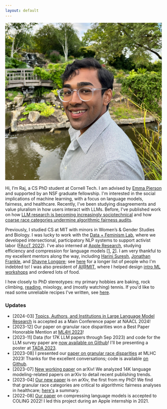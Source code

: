 ```yaml
---
layout: default
---
```


<img class="profile-picture" src="images/profile.jpg">

Hi, I’m Raj, a CS PhD student at Cornell Tech. I am advised by [Emma Pierson](https://www.cs.cornell.edu/~emmapierson/) and supported by an NSF graduate fellowship. I'm interested in the social implications of machine learning, with a focus on language models, fairness, and healthcare. Recently, I've been studying disagreements and value pluralism in how users interact with LLMs. Before, I've published work on how [LLM research is becoming increasingly sociotechnical](https://arxiv.org/abs/2307.10700) and how [coarse race categories undermine algorithmic fairness audits](https://arxiv.org/abs/2304.09270). 

Previously, I studied CS at MIT with minors in Women’s & Gender Studies and Biology. I was lucky to work with the [Data + Feminism Lab](https://dataplusfeminism.mit.edu/), where we developed intersectional, participatory NLP systems to support activist labor ([FAccT 2022](https://dl.acm.org/doi/10.1145/3531146.3533132)). I've also interned at [Apple Research](https://machinelearning.apple.com/), studying efficiency and compression for language models \[[1](https://aclanthology.org/2022.coling-1.252/), [2](https://www.aclweb.org/anthology/2020.blackboxnlp-1.19/)\]. I am very thankful to my excellent mentors along the way, including [Harini Suresh](https://harinisuresh.com/), [Jonathan Frankle](http://www.jfrankle.com/), and [Shayne Longpre](https://www.shaynelongpre.com/); see [here](https://rajivmovva.com/people) for a longer list of people who I'm indebted to! I was also president of [AI@MIT](https://www.ai-at-mit.com/), where I helped design [intro ML workshops](https://github.com/AI-at-MIT/Workshops) and ordered lots of food.

I hew closely to PhD stereotypes: my primary hobbies are baking, rock climbing, [reading](https://www.goodreads.com/user/show/139600509-rajiv-movva), mixology, and (mostly watching) tennis. If you'd like to read some unreliable recipes I've written, see [here](https://rajivmovva.com/recipes).  

### Updates

- [2024-03] [Topics, Authors, and Institutions in Large Language Model Research](https://arxiv.org/abs/2307.10700) is accepted as a Main Conference paper at NAACL 2024!
- [2023-12] Our paper on granular race disparities won a Best Paper Honorable Mention at [ML4H 2023](https://ml4h.cc/2023/)!
- [2023-11] Data (for 17K LLM papers through Sep 2023) and code for the LLM survey paper are [now available on Github](https://github.com/rmovva/LLM-publication-patterns-public)! I'll be presenting a poster at [TADA 2023](https://tada2023.org/).  
- [2023-08] I presented our [paper on granular race disparities](https://arxiv.org/abs/2304.09270) at MLHC 2023! Thanks for the excellent conversations; code is available [on Github](https://github.com/rmovva/granular-race-disparities_MLHC23).
- [2023-07] [New working paper](https://arxiv.org/abs/2307.10700) on arXiv! We analyzed 14K language modeling-related papers on arXiv to detail recent publishing trends.
- [2023-04] [Our new paper](https://arxiv.org/abs/2304.09270) is on arXiv, the first from my PhD! We find that granular race categories are critical to algorithmic fairness analyses in healthcare; [here's](https://twitter.com/rajivmovva/status/1651237859465080834) a summary.
- [2022-08] [Our paper](https://arxiv.org/abs/2208.09684) on compressing language models is accepted to COLING 2022! I led this project during an Apple internship in 2021.
<!-- - [2022-04] In the Fall, I'll start my PhD at Cornell Tech in NYC. -->
<!-- - [2022-04] I was awarded an NSF Graduate Fellowship! -->

<!-- Though it's no longer my main interest, I'm also passionate about computational biology, including [functional epigenomics](https://journals.plos.org/plosone/article?id=10.1371/journal.pone.0218073) and ligand-protein binding prediction. My favorite hobby is cooking, along with other stereotypical grad student activities: lifting weights, baking, [reading](https://www.goodreads.com/user/show/139600509-rajiv-movva), and playing tennis. You can find some of my [recipes](https://rajivmovva.com/recipes) here (it's a WIP). -->

<!-- While there, I worked with Prof. Catherine D’Ignazio and student Harini Suresh at the [Data + Feminism Lab](https://dataplusfeminism.mit.edu/). Collaborating with activist groups, we co-designed NLP models to support the difficult labor of tracking gender-based violence ([Best Paper, FAccT 2022](https://dl.acm.org/doi/10.1145/3531146.3533132)). The project taught me that naive ML systems often fail at the margins – it takes effort and care to design models for specific, intersectional contexts. -->

<!-- Before that, I explored neural network compression, i.e. improving memory & compute efficiency to mitigate AI’s consumptive footprint. Mentored by Jonathan Frankle, I tested an approach for [parallelized pruning of neural networks](https://arxiv.org/abs/2104.14753). During an internship at Apple, I [combined compression techniques](https://aclanthology.org/2022.coling-1.252/) to rein in the compute footprint of large language models. I also earned Best Paper at BlackboxNLP 2020 for studying how [pruning affects interpretability](https://www.aclweb.org/anthology/2020.blackboxnlp-1.19/) in Transformers.  -->

<!-- Though it's no longer my main interest, I'm also passionate about computational biology, including [functional epigenomics](https://journals.plos.org/plosone/article?id=10.1371/journal.pone.0218073) and ligand-protein binding prediction. My favorite hobby is cooking, along with other stereotypical grad student activities: lifting weights, baking, [reading](https://www.goodreads.com/user/show/139600509-rajiv-movva), and playing tennis. You can find some of my [recipes](https://rajivmovva.com/recipes) here (it's a WIP). -->

